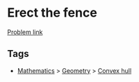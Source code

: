 # Erect the fence

[Problem link](https://leetcode.com/problems/erect-the-fence)

## Tags

* [Mathematics](/README.md#Mathematics) > [Geometry](/README.md#Mathematics-Geometry) > [Convex hull](/README.md#Mathematics-Geometry-Convex_hull)
